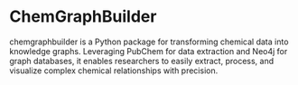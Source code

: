 # ChemGraphBuilder
chemgraphbuilder is a Python package for transforming chemical data into knowledge graphs. Leveraging PubChem for data extraction and Neo4j for graph databases, it enables researchers to easily extract, process, and visualize complex chemical relationships with precision.
